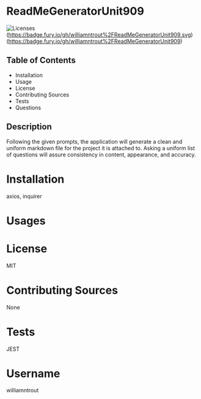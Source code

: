 # ReadMeGeneratorUnit909

![Licenses](https://img.shields.io/badge/License-MIT-yellow.svg)(https://badge.fury.io/gh/williamntrout%2FReadMeGeneratorUnit909.svg)(https://badge.fury.io/gh/williamntrout%2FReadMeGeneratorUnit909)

## Table of Contents

- Installation
- Usage
- License
- Contributing Sources
- Tests
- Questions

## Description

Following the given prompts, the application will generate a clean and uniform markdown file for the project it is attached to. Asking a uniform list of questions will assure consistency in content, appearance, and accuracy.

# Installation

axios, inquirer

# Usages

# License

MIT

# Contributing Sources

None

# Tests

JEST

# Username

williamntrout
